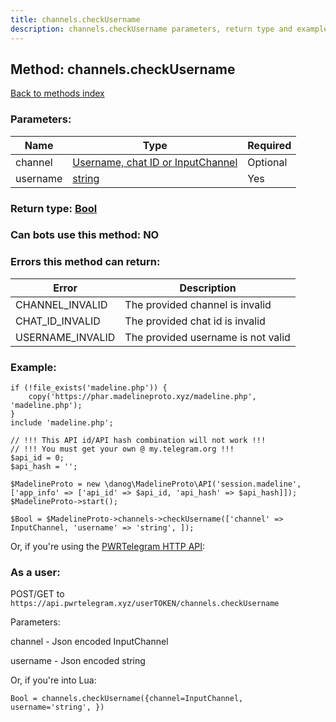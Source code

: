 ```yaml
---
title: channels.checkUsername
description: channels.checkUsername parameters, return type and example
---
```

## Method: channels.checkUsername  
[Back to methods index](index.md)


### Parameters:

| Name     |    Type       | Required |
|----------|---------------|----------|
|channel|[Username, chat ID or InputChannel](../types/InputChannel.md) | Optional|
|username|[string](../types/string.md) | Yes|


### Return type: [Bool](../types/Bool.md)

### Can bots use this method: **NO**


### Errors this method can return:

| Error    | Description   |
|----------|---------------|
|CHANNEL_INVALID|The provided channel is invalid|
|CHAT_ID_INVALID|The provided chat id is invalid|
|USERNAME_INVALID|The provided username is not valid|


### Example:


```
if (!file_exists('madeline.php')) {
    copy('https://phar.madelineproto.xyz/madeline.php', 'madeline.php');
}
include 'madeline.php';

// !!! This API id/API hash combination will not work !!!
// !!! You must get your own @ my.telegram.org !!!
$api_id = 0;
$api_hash = '';

$MadelineProto = new \danog\MadelineProto\API('session.madeline', ['app_info' => ['api_id' => $api_id, 'api_hash' => $api_hash]]);
$MadelineProto->start();

$Bool = $MadelineProto->channels->checkUsername(['channel' => InputChannel, 'username' => 'string', ]);
```

Or, if you're using the [PWRTelegram HTTP API](https://pwrtelegram.xyz):



### As a user:

POST/GET to `https://api.pwrtelegram.xyz/userTOKEN/channels.checkUsername`

Parameters:

channel - Json encoded InputChannel

username - Json encoded string




Or, if you're into Lua:

```
Bool = channels.checkUsername({channel=InputChannel, username='string', })
```

